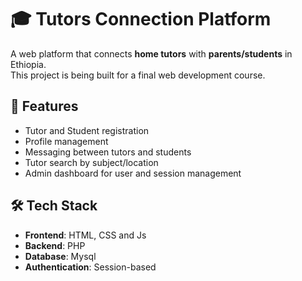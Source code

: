 # 🎓 Tutors Connection Platform

A web platform that connects **home tutors** with **parents/students** in Ethiopia.  
This project is being built for a final web development course.

## 🚀 Features

- Tutor and Student registration
- Profile management
- Messaging between tutors and students
- Tutor search by subject/location
- Admin dashboard for user and session management

## 🛠 Tech Stack

- **Frontend**: HTML, CSS and Js
- **Backend**: PHP
- **Database**: Mysql
- **Authentication**: Session-based

